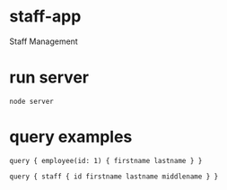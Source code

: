 # staff-app
 Staff Management

# run server
`node server`

# query examples

`query {
	employee(id: 1) {
		firstname
		lastname
	}
}`

`query {
	staff {
  id
  firstname
  lastname
  middlename
 }
}`
